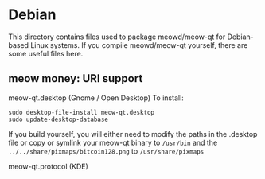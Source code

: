 
Debian
====================
This directory contains files used to package meowd/meow-qt
for Debian-based Linux systems. If you compile meowd/meow-qt yourself, there are some useful files here.

## meow money: URI support ##


meow-qt.desktop  (Gnome / Open Desktop)
To install:

	sudo desktop-file-install meow-qt.desktop
	sudo update-desktop-database

If you build yourself, you will either need to modify the paths in
the .desktop file or copy or symlink your meow-qt binary to `/usr/bin`
and the `../../share/pixmaps/bitcoin128.png` to `/usr/share/pixmaps`

meow-qt.protocol (KDE)

